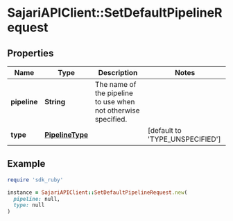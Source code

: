 # SajariAPIClient::SetDefaultPipelineRequest

## Properties

| Name | Type | Description | Notes |
| ---- | ---- | ----------- | ----- |
| **pipeline** | **String** | The name of the pipeline to use when not otherwise specified. |  |
| **type** | [**PipelineType**](PipelineType.md) |  | [default to &#39;TYPE_UNSPECIFIED&#39;] |

## Example

```ruby
require 'sdk_ruby'

instance = SajariAPIClient::SetDefaultPipelineRequest.new(
  pipeline: null,
  type: null
)
```

